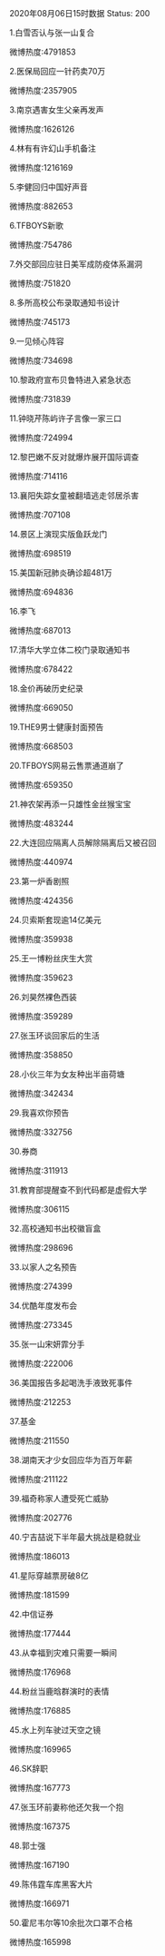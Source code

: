2020年08月06日15时数据
Status: 200

1.白雪否认与张一山复合

微博热度:4791853

2.医保局回应一针药卖70万

微博热度:2357905

3.南京遇害女生父亲再发声

微博热度:1626126

4.林有有许幻山手机备注

微博热度:1216169

5.李健回归中国好声音

微博热度:882653

6.TFBOYS新歌

微博热度:754786

7.外交部回应驻日美军成防疫体系漏洞

微博热度:751820

8.多所高校公布录取通知书设计

微博热度:745173

9.一见倾心阵容

微博热度:734698

10.黎政府宣布贝鲁特进入紧急状态

微博热度:731839

11.钟晓芹陈屿许子言像一家三口

微博热度:724994

12.黎巴嫩不反对就爆炸展开国际调查

微博热度:714116

13.襄阳失踪女童被翻墙逃走邻居杀害

微博热度:707108

14.景区上演现实版鱼跃龙门

微博热度:698519

15.美国新冠肺炎确诊超481万

微博热度:694836

16.李飞

微博热度:687013

17.清华大学立体二校门录取通知书

微博热度:678422

18.金价再破历史纪录

微博热度:669050

19.THE9男士健康封面预告

微博热度:668503

20.TFBOYS网易云售票通道崩了

微博热度:659350

21.神农架再添一只雄性金丝猴宝宝

微博热度:483244

22.大连回应隔离人员解除隔离后又被召回

微博热度:440974

23.第一炉香剧照

微博热度:424356

24.贝索斯套现逾14亿美元

微博热度:359938

25.王一博粉丝庆生大赏

微博热度:359623

26.刘昊然裸色西装

微博热度:359289

27.张玉环谈回家后的生活

微博热度:358850

28.小伙三年为女友种出半亩荷塘

微博热度:342434

29.我喜欢你预告

微博热度:332756

30.券商

微博热度:311913

31.教育部提醒查不到代码都是虚假大学

微博热度:306115

32.高校通知书出校徽盲盒

微博热度:298696

33.以家人之名预告

微博热度:274399

34.优酷年度发布会

微博热度:273345

35.张一山宋妍霏分手

微博热度:222006

36.美国报告多起喝洗手液致死事件

微博热度:212253

37.基金

微博热度:211550

38.湖南天才少女回应华为百万年薪

微博热度:211122

39.福奇称家人遭受死亡威胁

微博热度:202776

40.宁吉喆说下半年最大挑战是稳就业

微博热度:186013

41.星际穿越票房破8亿

微博热度:181599

42.中信证券

微博热度:177444

43.从幸福到灾难只需要一瞬间

微博热度:176968

44.粉丝当鹿晗群演时的表情

微博热度:176885

45.水上列车驶过天空之镜

微博热度:169965

46.SK辞职

微博热度:167773

47.张玉环前妻称他还欠我一个抱

微博热度:167375

48.郭士强

微博热度:167190

49.陈伟霆车库黑客大片

微博热度:166971

50.霍尼韦尔等10余批次口罩不合格

微博热度:165998

